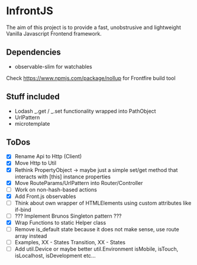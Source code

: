 # InfrontJS

The aim of this project is to provide a fast, unobstrusive and lightweight Vanilla Javascript Frontend framework.

## Dependencies

- observable-slim for watchables

Check
https://www.npmjs.com/package/nollup
for Frontfire build tool


## Stuff included

- Lodash _.get / _.set functionality wrapped into PathObject
- UrlPattern
- microtemplate 

## ToDos

- [X] Rename Api to Http (Client)
- [x] Move Http to Util
- [x] Rethink PropertyObject -> maybe just a simple set/get method that interacts with [this] instance properties
- [x] Move RouteParams/UrlPattern into Router/Controller
- [ ] Work on non-hash-based actions
- [x] Add Front.js observables
- [ ] Think about own wrapper of HTMLElements using custom attributes like if-bind
- [ ] ??? Implement Brunos Singleton pattern ???
- [x] Wrap Functions to static Helper class
- [ ] Remove is_default state because it does not make sense, use route array instead
- [ ] Examples, XX - States Transition, XX - States
- [ ] Add util.Device or maybe better util.Environment isMobile, isTouch, isLocalhost, isDevelopment etc...
